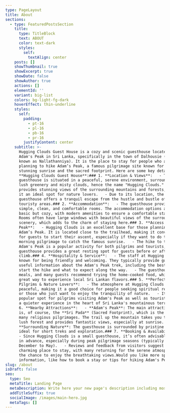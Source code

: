 ```yaml
---
type: PageLayout
title: About
sections:
  - type: FeaturedPostsSection
    title:
      type: TitleBlock
      text: ABOUT
      color: text-dark
      styles:
        self:
          textAlign: center
    posts: []
    showThumbnail: true
    showExcerpt: true
    showDate: false
    showAuthor: true
    actions: []
    elementId: ''
    variant: big-list
    colors: bg-light-fg-dark
    hoverEffect: thin-underline
    styles:
      self:
        padding:
          - pt-16
          - pl-16
          - pb-16
          - pr-16
        justifyContent: center
    subtitle: >-
      Hugging Clouds Guest House is a cozy and scenic guesthouse located near
      Adam's Peak in Sri Lanka, specifically in the town of Dalhousie (also
      known as Nallathanniya). It is the place to stay for people who are
      planning to hike Adam’s Peak, a famous pilgrimage site known for its
      stunning sunrise and the sacred footprint. Here are some key details about
      **Hugging Clouds Guest House**:### 1. **Location & Views**:   - The
      guesthouse is situated in a peaceful, serene environment, surrounded by
      lush greenery and misty clouds, hence the name "Hugging Clouds." It
      provides stunning views of the surrounding mountains and forests, making
      it an ideal spot for nature lovers.   - Due to its location, the
      guesthouse offers a tranquil escape from the hustle and bustle of the more
      touristy areas.### 2. **Accommodation**:   - The guesthouse provides
      simple, clean, and comfortable rooms. The accommodation options are often
      basic but cozy, with modern amenities to ensure a comfortable stay.   -
      Rooms often have large windows with beautiful views of the surrounding
      scenery, which adds to the charm of staying here.### 3. **Access to Adam's
      Peak**:   - Hugging Clouds is an excellent base for those planning to hike
      Adam’s Peak. It is located close to the trailhead, making it convenient
      for guests to start their ascent, especially if they want to do the early
      morning pilgrimage to catch the famous sunrise.   - The hike to the top of
      Adam's Peak is a popular activity for both pilgrims and tourists, and the
      guesthouse provides a great resting spot for guests before or after their
      climb.### 4. **Hospitality & Service**:   - The staff at Hugging Clouds is
      known for being friendly and welcoming. They typically provide guests with
      useful information about the Adam's Peak trek, including the best time to
      start the hike and what to expect along the way.   - The guesthouse offers
      meals, and many guests recommend trying the home-cooked food, which is a
      great way to experience local Sri Lankan flavors.### 5. **Perfect for
      Pilgrims & Nature Lovers**:   - The atmosphere at Hugging Clouds is
      peaceful, making it a good choice for people seeking spiritual reflection
      or those who just want to enjoy the tranquility of nature.   - It’s a
      popular spot for pilgrims visiting Adam's Peak as well as tourists seeking
      a quieter experience in the heart of Sri Lanka's mountainous terrain.###
      6. **Nearby Attractions**:   - **Adam's Peak**: The main attraction nearby
      is, of course, the **Sri Pada** (Sacred Footprint), which is the focus of
      many religious pilgrimages. The trail up the mountain takes you through
      lush forest and provides fantastic views, especially at sunrise.   -
      **Surrounding Nature**: The guesthouse is surrounded by pristine nature,
      ideal for short treks and exploration.### 7. **Booking & Availability**:  
      - Since Hugging Clouds is a small guesthouse, it’s often advisable to book
      in advance, especially during peak pilgrimage seasons (typically from
      December to May).   - Reviews and feedback from visitors suggest it’s a
      charming place to stay, with many returning for the serene atmosphere and
      the chance to enjoy the breathtaking views.Would you like more specific
      information, like how to book a stay or tips for hiking Adam's Peak?
slug: /about
isDraft: false
seo:
  type: Seo
  metaTitle: Landing Page
  metaDescription: Write here your new page's description including most relevant keywords.
  addTitleSuffix: true
  socialImage: /images/main-hero.jpg
  metaTags: []
---
```

